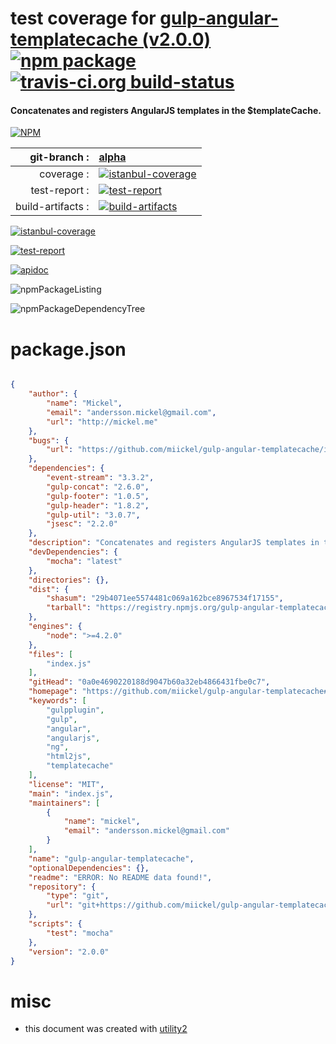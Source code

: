 # test coverage for  [gulp-angular-templatecache (v2.0.0)](https://github.com/miickel/gulp-angular-templatecache#readme)  [![npm package](https://img.shields.io/npm/v/npmtest-gulp-angular-templatecache.svg?style=flat-square)](https://www.npmjs.org/package/npmtest-gulp-angular-templatecache) [![travis-ci.org build-status](https://api.travis-ci.org/npmtest/node-npmtest-gulp-angular-templatecache.svg)](https://travis-ci.org/npmtest/node-npmtest-gulp-angular-templatecache)
#### Concatenates and registers AngularJS templates in the $templateCache.

[![NPM](https://nodei.co/npm/gulp-angular-templatecache.png?downloads=true)](https://www.npmjs.com/package/gulp-angular-templatecache)

| git-branch : | [alpha](https://github.com/npmtest/node-npmtest-gulp-angular-templatecache/tree/alpha)|
|--:|:--|
| coverage : | [![istanbul-coverage](https://npmtest.github.io/node-npmtest-gulp-angular-templatecache/build/coverage.badge.svg)](https://npmtest.github.io/node-npmtest-gulp-angular-templatecache/build/coverage.html/index.html)|
| test-report : | [![test-report](https://npmtest.github.io/node-npmtest-gulp-angular-templatecache/build/test-report.badge.svg)](https://npmtest.github.io/node-npmtest-gulp-angular-templatecache/build/test-report.html)|
| build-artifacts : | [![build-artifacts](https://npmtest.github.io/node-npmtest-gulp-angular-templatecache/glyphicons_144_folder_open.png)](https://github.com/npmtest/node-npmtest-gulp-angular-templatecache/tree/gh-pages/build)|

[![istanbul-coverage](https://npmtest.github.io/node-npmtest-gulp-angular-templatecache/build/screenCapture.buildCustomOrg.browser.coverage.html.png)](https://npmtest.github.io/node-npmtest-gulp-angular-templatecache/build/coverage.html/index.html)

[![test-report](https://npmtest.github.io/node-npmtest-gulp-angular-templatecache/build/screenCapture.buildCustomOrg.browser.%252Fhome%252Ftravis%252Fbuild%252Fnpmtest%252Fnode-npmtest-gulp-angular-templatecache%252Ftmp%252Fbuild%252Ftest-report.html.png)](https://npmtest.github.io/node-npmtest-gulp-angular-templatecache/build/test-report.html)

[![apidoc](https://npmdoc.github.io/node-npmdoc-gulp-angular-templatecache/build/screenCapture.buildApidoc.browser.%252Fhome%252Ftravis%252Fbuild%252Fnpmdoc%252Fnode-npmdoc-gulp-angular-templatecache%252Ftmp%252Fbuild%252Fapidoc.html.png)](https://npmdoc.github.io/node-npmdoc-gulp-angular-templatecache/build/apidoc.html)

![npmPackageListing](https://npmtest.github.io/node-npmtest-gulp-angular-templatecache/build/screenCapture.npmPackageListing.svg)

![npmPackageDependencyTree](https://npmtest.github.io/node-npmtest-gulp-angular-templatecache/build/screenCapture.npmPackageDependencyTree.svg)



# package.json

```json

{
    "author": {
        "name": "Mickel",
        "email": "andersson.mickel@gmail.com",
        "url": "http://mickel.me"
    },
    "bugs": {
        "url": "https://github.com/miickel/gulp-angular-templatecache/issues"
    },
    "dependencies": {
        "event-stream": "3.3.2",
        "gulp-concat": "2.6.0",
        "gulp-footer": "1.0.5",
        "gulp-header": "1.8.2",
        "gulp-util": "3.0.7",
        "jsesc": "2.2.0"
    },
    "description": "Concatenates and registers AngularJS templates in the $templateCache.",
    "devDependencies": {
        "mocha": "latest"
    },
    "directories": {},
    "dist": {
        "shasum": "29b4071ee5574481c069a162bce8967534f17155",
        "tarball": "https://registry.npmjs.org/gulp-angular-templatecache/-/gulp-angular-templatecache-2.0.0.tgz"
    },
    "engines": {
        "node": ">=4.2.0"
    },
    "files": [
        "index.js"
    ],
    "gitHead": "0a0e4690220188d9047b60a32eb4866431fbe0c7",
    "homepage": "https://github.com/miickel/gulp-angular-templatecache#readme",
    "keywords": [
        "gulpplugin",
        "gulp",
        "angular",
        "angularjs",
        "ng",
        "html2js",
        "templatecache"
    ],
    "license": "MIT",
    "main": "index.js",
    "maintainers": [
        {
            "name": "mickel",
            "email": "andersson.mickel@gmail.com"
        }
    ],
    "name": "gulp-angular-templatecache",
    "optionalDependencies": {},
    "readme": "ERROR: No README data found!",
    "repository": {
        "type": "git",
        "url": "git+https://github.com/miickel/gulp-angular-templatecache.git"
    },
    "scripts": {
        "test": "mocha"
    },
    "version": "2.0.0"
}
```



# misc
- this document was created with [utility2](https://github.com/kaizhu256/node-utility2)
